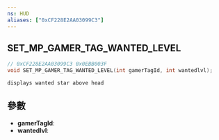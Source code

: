 ```yaml
---
ns: HUD
aliases: ["0xCF228E2AA03099C3"]
---
```

## SET_MP_GAMER_TAG_WANTED_LEVEL

```c
// 0xCF228E2AA03099C3 0x0EBB003F
void SET_MP_GAMER_TAG_WANTED_LEVEL(int gamerTagId, int wantedlvl);
```

```
displays wanted star above head  
```

## 參數
* **gamerTagId**: 
* **wantedlvl**: 

